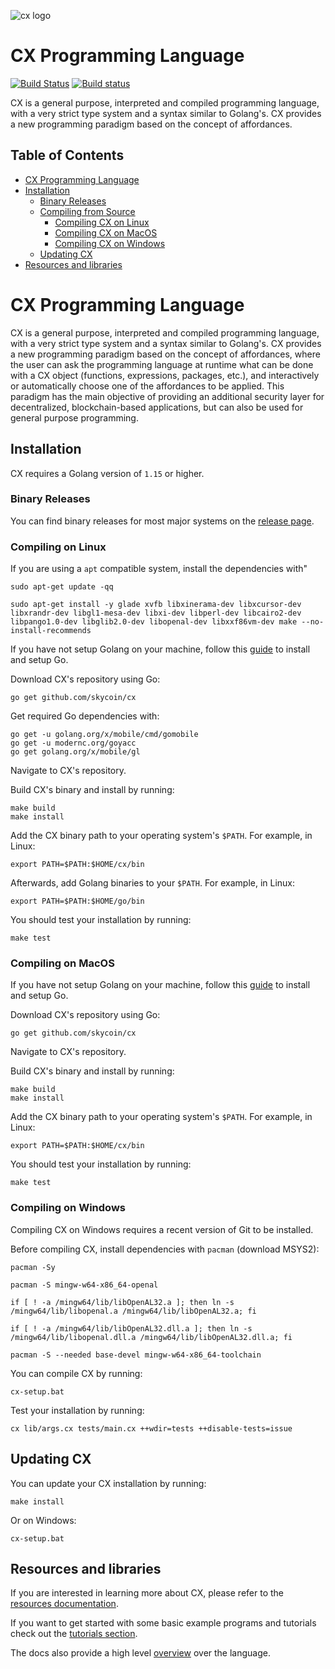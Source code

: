 ![cx logo](https://user-images.githubusercontent.com/26845312/32426758-2a4bbb00-c282-11e7-858e-a1eaf3ea92f3.png)

# CX Programming Language
 
[![Build Status](https://travis-ci.com/skycoin/cx.svg?branch=develop)](https://travis-ci.com/skycoin/cx) [![Build status](https://ci.appveyor.com/api/projects/status/y04pofhhfmpw8vef/branch/master?svg=true)](https://ci.appveyor.com/project/skycoin/cx/branch/master)

CX is a general purpose, interpreted and compiled programming
language, with a very strict type system and a syntax
similar to Golang's. CX provides a new programming paradigm based on
the concept of affordances.

## Table of Contents

   * [CX Programming Language](#cx-programming-language-1)
   * [Installation](#installation)
      * [Binary Releases](#binary-releases)  
      * [Compiling from Source](#compiling-from-source)
         * [Compiling CX on Linux](#compiling-on-linux)
         * [Compiling CX on MacOS](#compiling-on-macos)
         * [Compiling CX on Windows](#compiling-on-windows)
      * [Updating CX](#updating-cx)
   * [Resources and libraries](#resources-and-libraries)

# CX Programming Language

CX is a general purpose, interpreted and compiled programming
language, with a very strict type system and a syntax
similar to Golang's. CX provides a new programming paradigm based on
the concept of affordances, where the user can ask the programming
language at runtime what can be done with a CX object (functions,
expressions, packages, etc.), and interactively or automatically choose
one of the affordances to be applied. This paradigm has the main objective
of providing an additional security layer for decentralized,
blockchain-based applications, but can also be used for general
purpose programming. 

## Installation

CX requires a Golang version of `1.15` or higher. 

### Binary Releases

You can find binary releases for most major systems on the [release page](https://github.com/skycoin/cx/releases). 

### Compiling on Linux

If you are using a `apt` compatible system, install the dependencies with"

```
sudo apt-get update -qq

sudo apt-get install -y glade xvfb libxinerama-dev libxcursor-dev libxrandr-dev libgl1-mesa-dev libxi-dev libperl-dev libcairo2-dev libpango1.0-dev libglib2.0-dev libopenal-dev libxxf86vm-dev make --no-install-recommends
```

If you have not setup Golang on your machine, follow this [guide](https://www.tecmint.com/install-go-in-ubuntu/) to install and setup Go. 

Download CX's repository using Go:

```
go get github.com/skycoin/cx
```

Get required Go dependencies with:

```
go get -u golang.org/x/mobile/cmd/gomobile
go get -u modernc.org/goyacc
go get golang.org/x/mobile/gl 
```

Navigate to CX's repository.

Build CX's binary and install by running:

```
make build
make install
```

Add the CX binary path to your operating system's `$PATH`. For example, in Linux:

```
export PATH=$PATH:$HOME/cx/bin
```

Afterwards, add Golang binaries to your `$PATH`. For example, in Linux:

```
export PATH=$PATH:$HOME/go/bin
```

You should test your installation by running:

```
make test
```

### Compiling on MacOS

If you have not setup Golang on your machine, follow this [guide](https://www.digitalocean.com/community/tutorials/how-to-install-go-and-set-up-a-local-programming-environment-on-macos) to install and setup Go. 

Download CX's repository using Go:

```
go get github.com/skycoin/cx
```

Navigate to CX's repository.

Build CX's binary and install by running:

```
make build
make install
```

Add the CX binary path to your operating system's `$PATH`. For example, in Linux:

```
export PATH=$PATH:$HOME/cx/bin
```

You should test your installation by running:

```
make test
```

### Compiling on Windows

Compiling CX on Windows requires a recent version of Git to be installed. 

Before compiling CX, install dependencies with `pacman` (download MSYS2):

```
pacman -Sy

pacman -S mingw-w64-x86_64-openal

if [ ! -a /mingw64/lib/libOpenAL32.a ]; then ln -s /mingw64/lib/libopenal.a /mingw64/lib/libOpenAL32.a; fi

if [ ! -a /mingw64/lib/libOpenAL32.dll.a ]; then ln -s /mingw64/lib/libopenal.dll.a /mingw64/lib/libOpenAL32.dll.a; fi

pacman -S --needed base-devel mingw-w64-x86_64-toolchain
```

You can compile CX by running: 

```
cx-setup.bat
```

Test your installation by running:

```
cx lib/args.cx tests/main.cx ++wdir=tests ++disable-tests=issue
```

## Updating CX

You can update your CX installation by running:

```
make install
```

Or on Windows:

```
cx-setup.bat
```

## Resources and libraries

If you are interested in learning more about CX, please refer to the [resources documentation](docs/cx-resources.md). 

If you want to get started with some basic example programs and tutorials check out the [tutorials section](docs/cx-tutorials.md). 

The docs also provide a high level [overview](docs/overview.md) over the language. 
